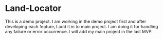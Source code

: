 # Land-Locator

This is a demo project. I am working in the demo project first and after developing each feature, I add it in to main project. I am doing it for handling any failure or error occurrence. I will add my main project in the last MVP.
